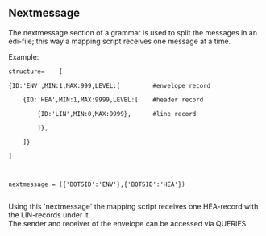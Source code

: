 ## Nextmessage ##
The nextmessage section of a grammar is used to split the messages in an edi-file; this way a mapping script receives one message at a time.<br>

Example:<br>
<pre><code>structure=    [<br>
{ID:'ENV',MIN:1,MAX:999,LEVEL:[         #envelope record     <br>
    {ID:'HEA',MIN:1,MAX:9999,LEVEL:[    #header record<br>
        {ID:'LIN',MIN:0,MAX:9999},      #line record<br>
        ]},<br>
    ]}<br>
]<br>
<br>
nextmessage = ({'BOTSID':'ENV'},{'BOTSID':'HEA'})<br>
</code></pre>
Using this 'nextmessage' the mapping script receives one HEA-record with the LIN-records under it.<br>
The sender and receiver of the envelope can be accessed via QUERIES.<br>